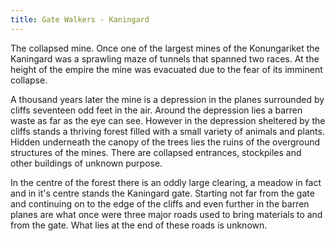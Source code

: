 ```yaml
---
title: Gate Walkers - Kaningard
---
```

The collapsed mine. Once one of the largest mines of the Konungariket the
Kaningard was a sprawling maze of tunnels that spanned two races. At the height
of the empire the mine was evacuated due to the fear of its imminent collapse.

A thousand years later the mine is a depression in the planes surrounded by
cliffs seventeen odd feet in the air. Around the depression lies a barren waste
as far as the eye can see. However in the depression sheltered by the cliffs
stands a thriving forest filled with a small variety of animals and plants.
Hidden underneath the canopy of the trees lies the ruins of the overground
structures of the mines. There are collapsed entrances, stockpiles and other
buildings of unknown purpose. 

In the centre of the forest there is an oddly large clearing, a meadow in fact 
and in it's centre stands the Kaningard gate. Starting not far from the gate and
continuing on to the edge of the cliffs and even further in the barren planes
are what once were three major roads used to bring materials to and from the gate.
What lies at the end of these roads is unknown.